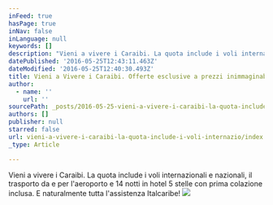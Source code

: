 ```yaml
---
inFeed: true
hasPage: true
inNav: false
inLanguage: null
keywords: []
description: "Vieni a vivere i Caraibi. La quota include i voli internazionali e nazionali, il trasporto da e per l'aeroporto e 14 notti in hotel 5 stelle con prima colazione inclusa. E naturalmente tutta l'assistenza Italcaribe!"
datePublished: '2016-05-25T12:43:11.463Z'
dateModified: '2016-05-25T12:40:30.493Z'
title: Vieni a Vivere i Caraibi. Offerte esclusive a prezzi inimmaginabili.
author:
  - name: ''
    url: ''
sourcePath: _posts/2016-05-25-vieni-a-vivere-i-caraibi-la-quota-include-i-voli-internazio.md
authors: []
publisher: null
starred: false
url: vieni-a-vivere-i-caraibi-la-quota-include-i-voli-internazio/index.html
_type: Article

---
```

Vieni a vivere i Caraibi. La quota include i voli internazionali e nazionali, il trasporto da e per l'aeroporto e 14 notti in hotel 5 stelle con prima colazione inclusa. E naturalmente tutta l'assistenza Italcaribe!
![](https://the-grid-user-content.s3-us-west-2.amazonaws.com/04d500a9-fb12-4955-b884-ef8fe459ab85.jpg)